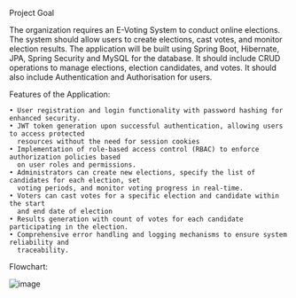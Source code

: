 Project Goal

The organization requires an E-Voting System to conduct online elections. The system should allow users to create elections, cast votes, and monitor election results. The application will be built using Spring Boot, Hibernate, JPA, Spring Security and MySQL for the database. It should include CRUD operations to manage elections, election candidates, and votes. It should also include Authentication and Authorisation for users. 

Features of the Application:

    • User registration and login functionality with password hashing for enhanced security.
    • JWT token generation upon successful authentication, allowing users to access protected 
      resources without the need for session cookies
    • Implementation of role-based access control (RBAC) to enforce authorization policies based 
      on user roles and permissions.
    • Administrators can create new elections, specify the list of candidates for each election, set 
      voting periods, and monitor voting progress in real-time.
    • Voters can cast votes for a specific election and candidate within the start  
      and end date of election
    • Results generation with count of votes for each candidate participating in the election.
    • Comprehensive error handling and logging mechanisms to ensure system reliability and 
      traceability.

Flowchart:

![image](https://github.com/Vishesh-Jindal/EVotingSytem/assets/84375861/e9e44bb8-ce20-4af9-ba83-7cb21d3a4d9e)
